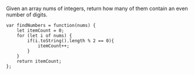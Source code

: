 Given an array nums of integers, return how many of them contain an even number of digits.

```
var findNumbers = function(nums) {
    let itemCount = 0;
    for (let i of nums) {
        if(i.toString().length % 2 == 0){
            itemCount++;
        }
    }
    return itemCount;
};
```
